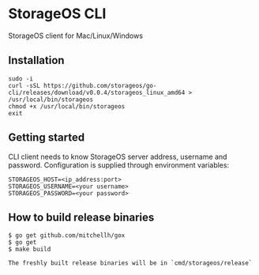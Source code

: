 # StorageOS CLI

StorageOS client for Mac/Linux/Windows

## Installation

```
sudo -i
curl -sSL https://github.com/storageos/go-cli/releases/download/v0.0.4/storageos_linux_amd64 > /usr/local/bin/storageos
chmod +x /usr/local/bin/storageos
exit
```


## Getting started

CLI client needs to know StorageOS server address, username and password. Configuration is supplied through
environment variables:

```
STORAGEOS_HOST=<ip_address:port>
STORAGEOS_USERNAME=<your username>
STORAGEOS_PASSWORD=<your password>
```


## How to build release binaries

```
$ go get github.com/mitchellh/gox
$ go get
$ make build

The freshly built release binaries will be in `cmd/storageos/release`
```
